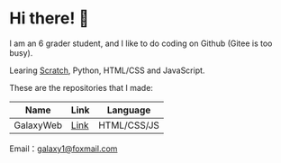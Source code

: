 # Hi there! 👋

I am an 6 grader student, and I like to do coding on Github (Gitee is too busy).

Learing [Scratch](https://aerfaying.com/Users/1136872), Python, HTML/CSS and JavaScript.

These are the repositories that I made:

|Name|Link|Language|
|----|----|--------|
|GalaxyWeb|[Link](https://github.com/galaxyv1/galaxyv1.github.io)|HTML/CSS/JS|

Email：[galaxy1@foxmail.com](mailto:galaxy1@foxmail.com)
